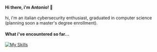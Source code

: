 #### Hi there, i'm Antonio! 👋
hi, i'm an italian cybersecurity enthusiast, graduated in computer science (planning soon a master's degree enrollment).

#### What i've encountered so far...
[![My Skills](https://skillicons.dev/icons?i=androidstudio,arduino,bash,cpp,cmake,css,dart,discord,firebase,flutter,git,github,html,idea,java,kotlin,linux,maven,mysql,php,postgres,powershell,py,raspberrypi,regex,sqlite,stackoverflow,sketchup,vscode,selenium)](https://skillicons.dev)
